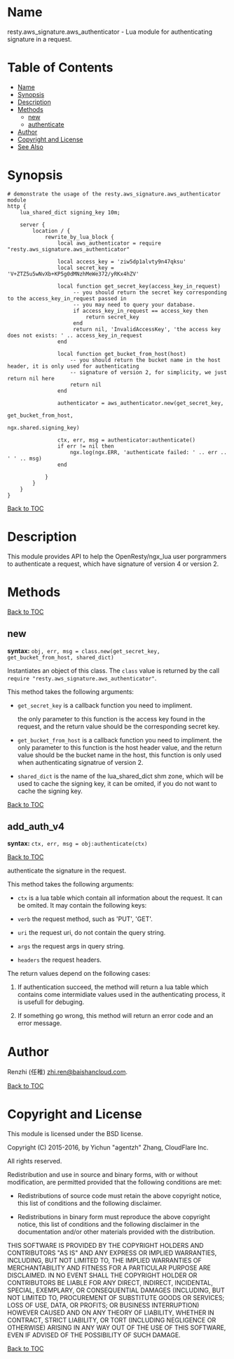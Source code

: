 Name
====

resty.aws_signature.aws_authenticator - Lua module for authenticating signature in a request.

Table of Contents
=================

* [Name](#name)
* [Synopsis](#synopsis)
* [Description](#description)
* [Methods](#methods)
    * [new](#new)
    * [authenticate](#authenticate)
* [Author](#author)
* [Copyright and License](#copyright-and-license)
* [See Also](#see-also)

Synopsis
========

```nginx
# demonstrate the usage of the resty.aws_signature.aws_authenticator module
http {
    lua_shared_dict signing_key 10m;

    server {
        location / {
            rewrite_by_lua_block {
                local aws_authenticator = require "resty.aws_signature.aws_authenticator"

                local access_key = 'ziw5dp1alvty9n47qksu'
                local secret_key = 'V+ZTZ5u5wNvXb+KP5g0dMNzhMeWe372/yRKx4hZV'

                local function get_secret_key(access_key_in_request)
                     -- you should return the secret key corresponding to the access_key_in_request passed in
                     -- you may need to query your database.
                     if access_key_in_request == access_key then
                         return secret_key
                     end
                     return nil, 'InvalidAccessKey', 'the access key does not exists: ' .. access_key_in_request
                end

                local function get_bucket_from_host(host)
                    -- you should return the bucket name in the host header, it is only used for authenticating
                    -- signature of version 2, for simplicity, we just return nil here
                    return nil
                end

                authenticator = aws_authenticator.new(get_secret_key,
                                                      get_bucket_from_host,
                                                      ngx.shared.signing_key)

                ctx, err, msg = authenticator:authenticate()
                if err != nil then
                    ngx.log(ngx.ERR, 'authenticate failed: ' .. err .. ' ' .. msg)
                end

            }
        }
    }
}
```

[Back to TOC](#table-of-contents)

Description
===========

This module provides API to help the OpenResty/ngx_lua user porgrammers to authenticate a request, which
have signature of version 4 or version 2.

Methods
=======

[Back to TOC](#table-of-contents)

new
---
**syntax:** `obj, err, msg = class.new(get_secret_key, get_bucket_from_host, shared_dict)`

Instantiates an object of this class. The `class` value is returned by the call `require "resty.aws_signature.aws_authenticator"`.

This method takes the following arguments:

* `get_secret_key` is a callback function you need to impliment.

    the only parameter to this function is the access key found in the request, and the return value should be the corresponding
    secret key.

* `get_bucket_from_host` is a callback function you need to impliment.
    the only parameter to this function is the host header value, and the return value should be the bucket name in the host,
    this function is only used when authenticating signatrue of version 2.

* `shared_dict` is the name of the lua_shared_dict shm zone, which will be used to cache the signing key, it can be omited, if you
    do not want to cache the signing key.

[Back to TOC](#table-of-contents)

add_auth_v4
--------
**syntax:** `ctx, err, msg = obj:authenticate(ctx)`

[Back to TOC](#table-of-contents)

authenticate the signature in the request.

This method takes the following arguments:

* `ctx` is a lua table which contain all information about the request.
    It can be omited. It may contain the following keys:

 - `verb` the request method, such as 'PUT', 'GET'.

 - `uri` the request uri, do not contain the query string.

 - `args` the request args in query string.

 - `headers` the request headers.

The return values depend on the following cases:

1. If authentication succeed, the method will return a lua table which contains come intermidiate values used in the
authenticating process, it is usefull for debuging.

2. If something go wrong, this method will return an error code and an error message.

Author
======

Renzhi (任稚) <zhi.ren@baishancloud.com>.

[Back to TOC](#table-of-contents)

Copyright and License
=====================

This module is licensed under the BSD license.

Copyright (C) 2015-2016, by Yichun "agentzh" Zhang, CloudFlare Inc.

All rights reserved.

Redistribution and use in source and binary forms, with or without modification, are permitted provided that the following conditions are met:

* Redistributions of source code must retain the above copyright notice, this list of conditions and the following disclaimer.

* Redistributions in binary form must reproduce the above copyright notice, this list of conditions and the following disclaimer in the documentation and/or other materials provided with the distribution.

THIS SOFTWARE IS PROVIDED BY THE COPYRIGHT HOLDERS AND CONTRIBUTORS "AS IS" AND ANY EXPRESS OR IMPLIED WARRANTIES, INCLUDING, BUT NOT LIMITED TO, THE IMPLIED WARRANTIES OF MERCHANTABILITY AND FITNESS FOR A PARTICULAR PURPOSE ARE DISCLAIMED. IN NO EVENT SHALL THE COPYRIGHT HOLDER OR CONTRIBUTORS BE LIABLE FOR ANY DIRECT, INDIRECT, INCIDENTAL, SPECIAL, EXEMPLARY, OR CONSEQUENTIAL DAMAGES (INCLUDING, BUT NOT LIMITED TO, PROCUREMENT OF SUBSTITUTE GOODS OR SERVICES; LOSS OF USE, DATA, OR PROFITS; OR BUSINESS INTERRUPTION) HOWEVER CAUSED AND ON ANY THEORY OF LIABILITY, WHETHER IN CONTRACT, STRICT LIABILITY, OR TORT (INCLUDING NEGLIGENCE OR OTHERWISE) ARISING IN ANY WAY OUT OF THE USE OF THIS SOFTWARE, EVEN IF ADVISED OF THE POSSIBILITY OF SUCH DAMAGE.

[Back to TOC](#table-of-contents)
